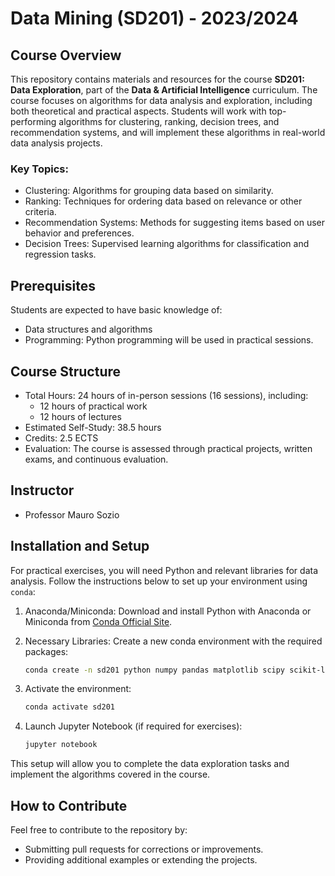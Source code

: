 # Data Mining (SD201) - 2023/2024

## Course Overview

This repository contains materials and resources for the course **SD201: Data Exploration**, part of the **Data & Artificial Intelligence** curriculum. The course focuses on algorithms for data analysis and exploration, including both theoretical and practical aspects. Students will work with top-performing algorithms for clustering, ranking, decision trees, and recommendation systems, and will implement these algorithms in real-world data analysis projects.

### Key Topics:

- Clustering: Algorithms for grouping data based on similarity.
- Ranking: Techniques for ordering data based on relevance or other criteria.
- Recommendation Systems: Methods for suggesting items based on user behavior and preferences.
- Decision Trees: Supervised learning algorithms for classification and regression tasks.

## Prerequisites

Students are expected to have basic knowledge of:
- Data structures and algorithms
- Programming: Python programming will be used in practical sessions.

## Course Structure

- Total Hours: 24 hours of in-person sessions (16 sessions), including:
  - 12 hours of practical work
  - 12 hours of lectures
- Estimated Self-Study: 38.5 hours
- Credits: 2.5 ECTS
- Evaluation: The course is assessed through practical projects, written exams, and continuous evaluation.

## Instructor

- Professor Mauro Sozio

## Installation and Setup

For practical exercises, you will need Python and relevant libraries for data analysis. Follow the instructions below to set up your environment using `conda`:

1. Anaconda/Miniconda: Download and install Python with Anaconda or Miniconda from [Conda Official Site](https://docs.conda.io/en/latest/).
2. Necessary Libraries: Create a new conda environment with the required packages:
   ```bash
   conda create -n sd201 python numpy pandas matplotlib scipy scikit-learn jupyter ipykernel
   ```
3. Activate the environment:
   ```bash
   conda activate sd201
   ```

4. Launch Jupyter Notebook (if required for exercises):
   ```bash
   jupyter notebook
   ```

This setup will allow you to complete the data exploration tasks and implement the algorithms covered in the course.

## How to Contribute

Feel free to contribute to the repository by:
- Submitting pull requests for corrections or improvements.
- Providing additional examples or extending the projects.
